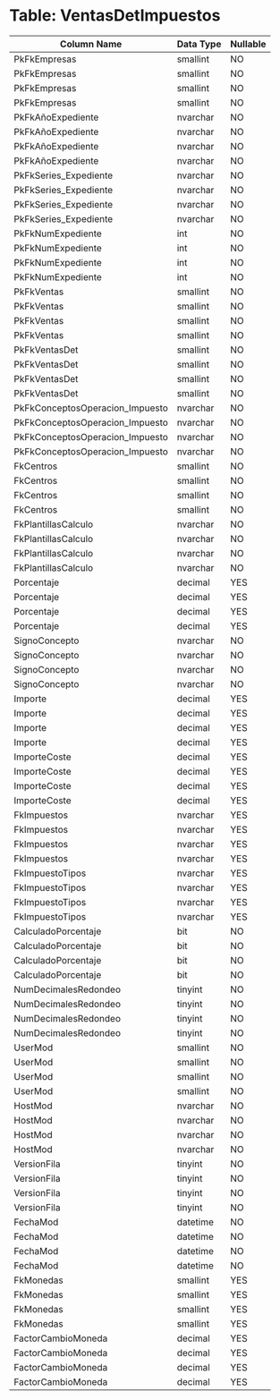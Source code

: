 # Table: VentasDetImpuestos

| Column Name | Data Type | Nullable |
|-------------|-----------|----------|
| PkFkEmpresas | smallint | NO |
| PkFkEmpresas | smallint | NO |
| PkFkEmpresas | smallint | NO |
| PkFkEmpresas | smallint | NO |
| PkFkAñoExpediente | nvarchar | NO |
| PkFkAñoExpediente | nvarchar | NO |
| PkFkAñoExpediente | nvarchar | NO |
| PkFkAñoExpediente | nvarchar | NO |
| PkFkSeries_Expediente | nvarchar | NO |
| PkFkSeries_Expediente | nvarchar | NO |
| PkFkSeries_Expediente | nvarchar | NO |
| PkFkSeries_Expediente | nvarchar | NO |
| PkFkNumExpediente | int | NO |
| PkFkNumExpediente | int | NO |
| PkFkNumExpediente | int | NO |
| PkFkNumExpediente | int | NO |
| PkFkVentas | smallint | NO |
| PkFkVentas | smallint | NO |
| PkFkVentas | smallint | NO |
| PkFkVentas | smallint | NO |
| PkFkVentasDet | smallint | NO |
| PkFkVentasDet | smallint | NO |
| PkFkVentasDet | smallint | NO |
| PkFkVentasDet | smallint | NO |
| PkFkConceptosOperacion_Impuesto | nvarchar | NO |
| PkFkConceptosOperacion_Impuesto | nvarchar | NO |
| PkFkConceptosOperacion_Impuesto | nvarchar | NO |
| PkFkConceptosOperacion_Impuesto | nvarchar | NO |
| FkCentros | smallint | NO |
| FkCentros | smallint | NO |
| FkCentros | smallint | NO |
| FkCentros | smallint | NO |
| FkPlantillasCalculo | nvarchar | NO |
| FkPlantillasCalculo | nvarchar | NO |
| FkPlantillasCalculo | nvarchar | NO |
| FkPlantillasCalculo | nvarchar | NO |
| Porcentaje | decimal | YES |
| Porcentaje | decimal | YES |
| Porcentaje | decimal | YES |
| Porcentaje | decimal | YES |
| SignoConcepto | nvarchar | NO |
| SignoConcepto | nvarchar | NO |
| SignoConcepto | nvarchar | NO |
| SignoConcepto | nvarchar | NO |
| Importe | decimal | YES |
| Importe | decimal | YES |
| Importe | decimal | YES |
| Importe | decimal | YES |
| ImporteCoste | decimal | YES |
| ImporteCoste | decimal | YES |
| ImporteCoste | decimal | YES |
| ImporteCoste | decimal | YES |
| FkImpuestos | nvarchar | YES |
| FkImpuestos | nvarchar | YES |
| FkImpuestos | nvarchar | YES |
| FkImpuestos | nvarchar | YES |
| FkImpuestoTipos | nvarchar | YES |
| FkImpuestoTipos | nvarchar | YES |
| FkImpuestoTipos | nvarchar | YES |
| FkImpuestoTipos | nvarchar | YES |
| CalculadoPorcentaje | bit | NO |
| CalculadoPorcentaje | bit | NO |
| CalculadoPorcentaje | bit | NO |
| CalculadoPorcentaje | bit | NO |
| NumDecimalesRedondeo | tinyint | NO |
| NumDecimalesRedondeo | tinyint | NO |
| NumDecimalesRedondeo | tinyint | NO |
| NumDecimalesRedondeo | tinyint | NO |
| UserMod | smallint | NO |
| UserMod | smallint | NO |
| UserMod | smallint | NO |
| UserMod | smallint | NO |
| HostMod | nvarchar | NO |
| HostMod | nvarchar | NO |
| HostMod | nvarchar | NO |
| HostMod | nvarchar | NO |
| VersionFila | tinyint | NO |
| VersionFila | tinyint | NO |
| VersionFila | tinyint | NO |
| VersionFila | tinyint | NO |
| FechaMod | datetime | NO |
| FechaMod | datetime | NO |
| FechaMod | datetime | NO |
| FechaMod | datetime | NO |
| FkMonedas | smallint | YES |
| FkMonedas | smallint | YES |
| FkMonedas | smallint | YES |
| FkMonedas | smallint | YES |
| FactorCambioMoneda | decimal | YES |
| FactorCambioMoneda | decimal | YES |
| FactorCambioMoneda | decimal | YES |
| FactorCambioMoneda | decimal | YES |
